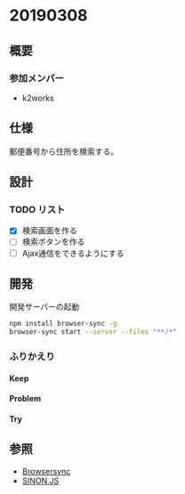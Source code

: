 # 20190308

## 概要

### 参加メンバー

- k2works

## 仕様

郵便番号から住所を検索する。

## 設計

### TODO リスト

- [x] 検索画面を作る
- [ ] 検索ボタンを作る
- [ ] Ajax通信をできるようにする 

## 開発

開発サーバーの起動

```bash
npm install browser-sync -g
browser-sync start --server --files "**/*"
```

### ふりかえり

#### Keep

#### Problem

#### Try

## 参照
- [Browsersync](https://www.browsersync.io/)
- [SINON.JS](https://sinonjs.org/#get-started)

